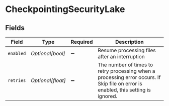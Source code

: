 # CheckpointingSecurityLake


## Fields

| Field                                                                                                                              | Type                                                                                                                               | Required                                                                                                                           | Description                                                                                                                        |
| ---------------------------------------------------------------------------------------------------------------------------------- | ---------------------------------------------------------------------------------------------------------------------------------- | ---------------------------------------------------------------------------------------------------------------------------------- | ---------------------------------------------------------------------------------------------------------------------------------- |
| `enabled`                                                                                                                          | *Optional[bool]*                                                                                                                   | :heavy_minus_sign:                                                                                                                 | Resume processing files after an interruption                                                                                      |
| `retries`                                                                                                                          | *Optional[float]*                                                                                                                  | :heavy_minus_sign:                                                                                                                 | The number of times to retry processing when a processing error occurs. If Skip file on error is enabled, this setting is ignored. |